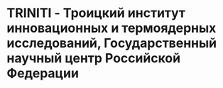 # TRINITI - Троицкий институт инновационных и термоядерных исследований, Государственный научный центр Российской Федерации
